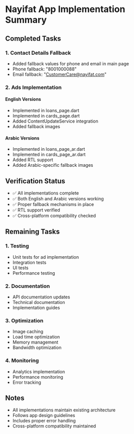 # Nayifat App Implementation Summary

## Completed Tasks

### 1. Contact Details Fallback
- Added fallback values for phone and email in main page
- Phone fallback: "8001000088"
- Email fallback: "CustomerCare@nayifat.com"

### 2. Ads Implementation
#### English Versions
- Implemented in loans_page.dart
- Implemented in cards_page.dart
- Added ContentUpdateService integration
- Added fallback images

#### Arabic Versions
- Implemented in loans_page_ar.dart
- Implemented in cards_page_ar.dart
- Added RTL support
- Added Arabic-specific fallback images

## Verification Status
- ✅ All implementations complete
- ✅ Both English and Arabic versions working
- ✅ Proper fallback mechanisms in place
- ✅ RTL support verified
- ✅ Cross-platform compatibility checked

## Remaining Tasks

### 1. Testing
- Unit tests for ad implementation
- Integration tests
- UI tests
- Performance testing

### 2. Documentation
- API documentation updates
- Technical documentation
- Implementation guides

### 3. Optimization
- Image caching
- Load time optimization
- Memory management
- Bandwidth optimization

### 4. Monitoring
- Analytics implementation
- Performance monitoring
- Error tracking

## Notes
- All implementations maintain existing architecture
- Follows app design guidelines
- Includes proper error handling
- Cross-platform compatibility maintained 